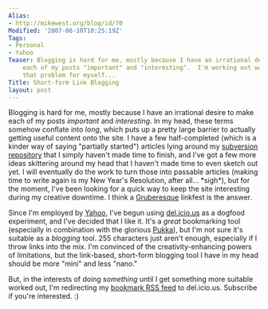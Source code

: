 ```yaml
---
Alias:
- http://mikewest.org/blog/id/70
Modified: '2007-06-10T10:25:19Z'
Tags:
- Personal
- Yahoo
Teaser: Blogging is hard for me, mostly because I have an irrational desire to make
    each of my posts "important" and "interesting".  I'm working out ways to solve
    that problem for myself...
Title: Short-form Link Blogging
layout: post
---
```

Blogging is hard for me, mostly because I have an irrational desire to make
each of my posts _important_ and _interesting_.  In my head, these terms
somehow conflate into _long_, which puts up a pretty large barrier to actually
getting useful content onto the site.  I have a few half-completed (which is a
kinder way of saying "partially started") articles lying around my
[subversion repository][] that I simply haven't made time to finish, and I've
got a few more ideas skittering around my head that I haven't made time to
even sketch out yet.  I will eventually do the work to turn those into
passable articles (making time to write again is my New Year's Resolution,
after all... \*sigh\*), but for the moment, I've been looking for a quick way
to keep the site interesting during my creative downtime.  I think a
[Gruberesque][] linkfest is the answer.

Since I'm employed by [Yahoo][], I've begun using [del.icio.us][del] as a
dogfood experiment, and I've decided that I like it.  It's a _great_
bookmarking tool (especially in combination with the glorious [Pukka][]), but
I'm not sure it's suitable as a _blogging_ tool.  255 characters just aren't
enough, especially if I throw links into the mix.  I'm convinced of the 
creativity-enhancing powers of limitations, but the link-based, short-form
blogging tool I have in my head should be more "mini" and less "nano."

But, in the interests of doing _something_ until I get something more suitable
worked out, I'm redirecting my [bookmark RSS feed][del-rss] to del.icio.us.
Subscribe if you're interested.  :)

[yahoo]: http://de.yahoo.com/
[subversion repository]: http://www.alistapart.com/articles/revisioncontrol/ "A List Apart: 'I Wonder What This Button Does'"
[del]: http://del.icio.us/mikewest/
[Gruberesque]: http://daringfireball.net/linked/
[pukka]: http://codesorcery.net/pukka
[del-rss]: http://del.icio.us/rss/mikewest "Mike West's Links RSS Feed"